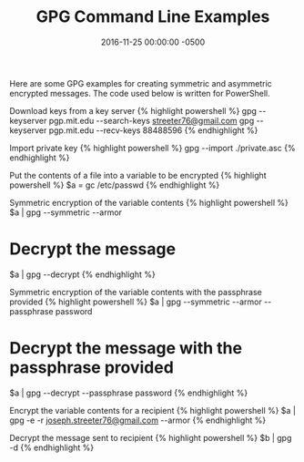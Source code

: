﻿---
layout: post
title:  GPG Command Line Examples
date:   2016-11-25 00:00:00 -0500
categories: IT
---






Here are some GPG examples for creating symmetric and asymmetric encrypted messages. The code used below is written for PowerShell.

Download keys from a key server
{% highlight powershell %}
gpg --keyserver pgp.mit.edu --search-keys streeter76@gmail.com
gpg --keyserver pgp.mit.edu --recv-keys 88488596
{% endhighlight %}

Import private key
{% highlight powershell %}
gpg --import ./private.asc
{% endhighlight %}

Put the contents of a file into a variable to be encrypted
{% highlight powershell %}
$a = gc /etc/passwd
{% endhighlight %}

Symmetric encryption of the variable contents
{% highlight powershell %}
$a | gpg --symmetric --armor
# Decrypt the message
$a | gpg --decrypt
{% endhighlight %}

Symmetric encryption of the variable contents with the passphrase provided
{% highlight powershell %}
$a | gpg --symmetric --armor --passphrase password
# Decrypt the message with the passphrase provided
$a | gpg --decrypt --passphrase password
{% endhighlight %}

Encrypt the variable contents for a recipient
{% highlight powershell %}
$a | gpg -e -r joseph.streeter76@gmail.com --armor
{% endhighlight %}

Decrypt the message sent to recipient
{% highlight powershell %}
$b | gpg -d
{% endhighlight %}


